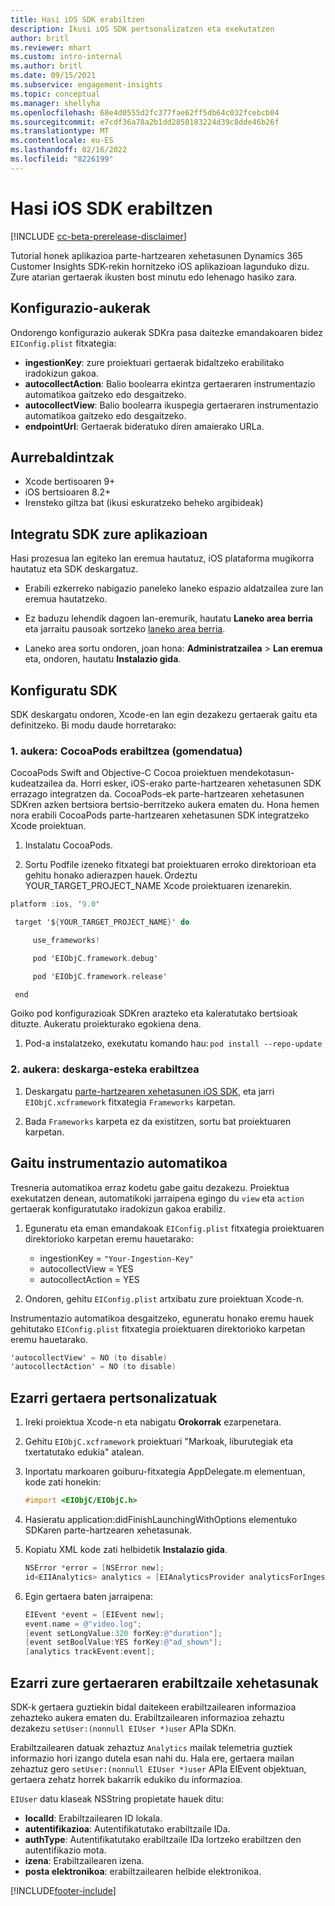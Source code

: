 ```yaml
---
title: Hasi iOS SDK erabiltzen
description: Ikusi iOS SDK pertsonalizatzen eta exekutatzen
author: britl
ms.reviewer: mhart
ms.custom: intro-internal
ms.author: britl
ms.date: 09/15/2021
ms.subservice: engagement-insights
ms.topic: conceptual
ms.manager: shellyha
ms.openlocfilehash: 68e4d0555d2fc377fae62ff5db64c032fcebcb04
ms.sourcegitcommit: e7cdf36a78a2b1dd2850183224d39c8dde46b26f
ms.translationtype: MT
ms.contentlocale: eu-ES
ms.lasthandoff: 02/16/2022
ms.locfileid: "8226199"
---
```

# <a name="get-started-with-the-ios-sdk"></a>Hasi iOS SDK erabiltzen

[!INCLUDE [cc-beta-prerelease-disclaimer](includes/cc-beta-prerelease-disclaimer.md)]

Tutorial honek aplikazioa parte-hartzearen xehetasunen Dynamics 365 Customer Insights SDK-rekin hornitzeko iOS aplikazioan lagunduko dizu. Zure atarian gertaerak ikusten bost minutu edo lehenago hasiko zara.

## <a name="configuration-options"></a>Konfigurazio-aukerak

Ondorengo konfigurazio aukerak SDKra pasa daitezke emandakoaren bidez `EIConfig.plist` fitxategia:

- **ingestionKey**: zure proiektuari gertaerak bidaltzeko erabilitako iradokizun gakoa.
- **autocollectAction**: Balio boolearra ekintza gertaeraren instrumentazio automatikoa gaitzeko edo desgaitzeko.
- **autocollectView**: Balio boolearra ikuspegia gertaeraren instrumentazio automatikoa gaitzeko edo desgaitzeko.
- **endpointUrl**: Gertaerak bideratuko diren amaierako URLa.

## <a name="prerequisites"></a>Aurrebaldintzak

- Xcode bertisoaren 9+
- iOS bertsioaren 8.2+
- Irensteko giltza bat (ikusi eskuratzeko beheko argibideak)

## <a name="integrate-the-sdk-into-your-application"></a>Integratu SDK zure aplikazioan

Hasi prozesua lan egiteko lan eremua hautatuz, iOS plataforma mugikorra hautatuz eta SDK deskargatuz.

- Erabili ezkerreko nabigazio paneleko laneko espazio aldatzailea zure lan eremua hautatzeko.

- Ez baduzu lehendik dagoen lan-eremurik, hautatu **Laneko area berria** eta jarraitu pausoak sortzeko [laneko area berria](create-workspace.md).

- Laneko area sortu ondoren, joan hona: **Administratzailea** > **Lan eremua** eta, ondoren, hautatu **Instalazio gida**.

## <a name="configure-the-sdk"></a>Konfiguratu SDK

SDK deskargatu ondoren, Xcode-en lan egin dezakezu gertaerak gaitu eta definitzeko. Bi modu daude horretarako:

### <a name="option-1-using-cocoapods-recommended"></a>1. aukera: CocoaPods erabiltzea (gomendatua)
CocoaPods Swift and Objective-C Cocoa proiektuen mendekotasun-kudeatzailea da. Horri esker, iOS-erako parte-hartzearen xehetasunen SDK errazago integratzen da. CocoaPods-ek parte-hartzearen xehetasunen SDKren azken bertsiora bertsio-berritzeko aukera ematen du. Hona hemen nora erabili CocoaPods parte-hartzearen xehetasunen SDK integratzeko Xcode proiektuan. 

1. Instalatu CocoaPods. 

1. Sortu Podfile izeneko fitxategi bat proiektuaren erroko direktorioan eta gehitu honako adierazpen hauek. Ordeztu YOUR_TARGET_PROJECT_NAME Xcode proiektuaren izenarekin. 
```objectivec
platform :ios, '9.0'  

 target '${YOUR_TARGET_PROJECT_NAME}' do 

     use_frameworks!   

     pod 'EIObjC.framework.debug' 

     pod 'EIObjC.framework.release' 

 end 
```
Goiko pod konfigurazioak SDKren arazteko eta kaleratutako bertsioak dituzte. Aukeratu proiekturako egokiena dena.

1. Pod-a instalatzeko, exekutatu komando hau: `pod install --repo-update `

### <a name="option-2-using-download-link"></a>2. aukera: deskarga-esteka erabiltzea

1. Deskargatu [parte-hartzearen xehetasunen iOS SDK](https://download.pi.dynamics.com/sdk/EI-SDKs/ei-ios-sdk.zip), eta jarri `EIObjC.xcframework` fitxategia `Frameworks` karpetan.

1. Bada `Frameworks` karpeta ez da existitzen, sortu bat proiektuaren karpetan.

## <a name="enable-auto-instrumentation"></a>Gaitu instrumentazio automatikoa
 
Tresneria automatikoa erraz kodetu gabe gaitu dezakezu. Proiektua exekutatzen denean, automatikoki jarraipena egingo du `view` eta `action` gertaerak konfiguratutako iradokizun gakoa erabiliz. 

1. Eguneratu eta eman emandakoak `EIConfig.plist` fitxategia proiektuaren direktorioko karpetan eremu hauetarako:
    - ingestionKey = `"Your-Ingestion-Key"`
    - autocollectView = YES
    - autocollectAction = YES

2. Ondoren, gehitu `EIConfig.plist` artxibatu zure proiektuan Xcode-n. 



Instrumentazio automatikoa desgaitzeko, eguneratu honako eremu hauek gehitutako `EIConfig.plist` fitxategia proiektuaren direktorioko karpetan eremu hauetarako. 

```objectivec
'autocollectView' = NO (to disable)
'autocollectAction' = NO (to disable)
```


## <a name="implement-custom-events"></a>Ezarri gertaera pertsonalizatuak

1. Ireki proiektua Xcode-n eta nabigatu **Orokorrak** ezarpenetara. 
1. Gehitu `EIObjC.xcframework` proiektuari "Markoak, liburutegiak eta txertatutako edukia" atalean.

1. Inportatu markoaren goiburu-fitxategia AppDelegate.m elementuan, kode zati honekin:

    ```objectivec
    #import <EIObjC/EIObjC.h>
    ```

1. Hasieratu application:didFinishLaunchingWithOptions elementuko SDKaren parte-hartzearen xehetasunak.
1. Kopiatu XML kode zati helbidetik **Instalazio gida**.

    ```objectivec
    NSError *error = [NSError new];
    id<EIIAnalytics> analytics = [EIAnalyticsProvider analyticsForIngestionKey:nil error:&error];
    ```

1. Egin gertaera baten jarraipena:

    ```objectivec
    EIEvent *event = [EIEvent new];
    event.name = @"video.log";
    [event setLongValue:320 forKey:@"duration"];
    [event setBoolValue:YES forKey:@"ad_shown"];
    [analytics trackEvent:event];
    ```

## <a name="set-user-details-for-your-event"></a>Ezarri zure gertaeraren erabiltzaile xehetasunak

SDK-k gertaera guztiekin bidal daitekeen erabiltzailearen informazioa zehazteko aukera ematen du. Erabiltzailearen informazioa zehaztu dezakezu `setUser:(nonnull EIUser *)user` APIa SDKn.

Erabiltzailearen datuak zehaztuz `Analytics` mailak telemetria guztiek informazio hori izango dutela esan nahi du. Hala ere, gertaera mailan zehaztuz gero `setUser:(nonnull EIUser *)user` APIa EIEvent objektuan, gertaera zehatz horrek bakarrik edukiko du informazioa.

`EIUser` datu klaseak NSString propietate hauek ditu:

- **localId**: Erabiltzailearen ID lokala.
- **autentifikazioa**: Autentifikatutako erabiltzaile IDa.
- **authType**: Autentifikatutako erabiltzaile IDa lortzeko erabiltzen den autentifikazio mota.
- **izena**: Erabiltzailearen izena.
- **posta elektronikoa**: erabiltzailearen helbide elektronikoa.


[!INCLUDE[footer-include](../includes/footer-banner.md)]
